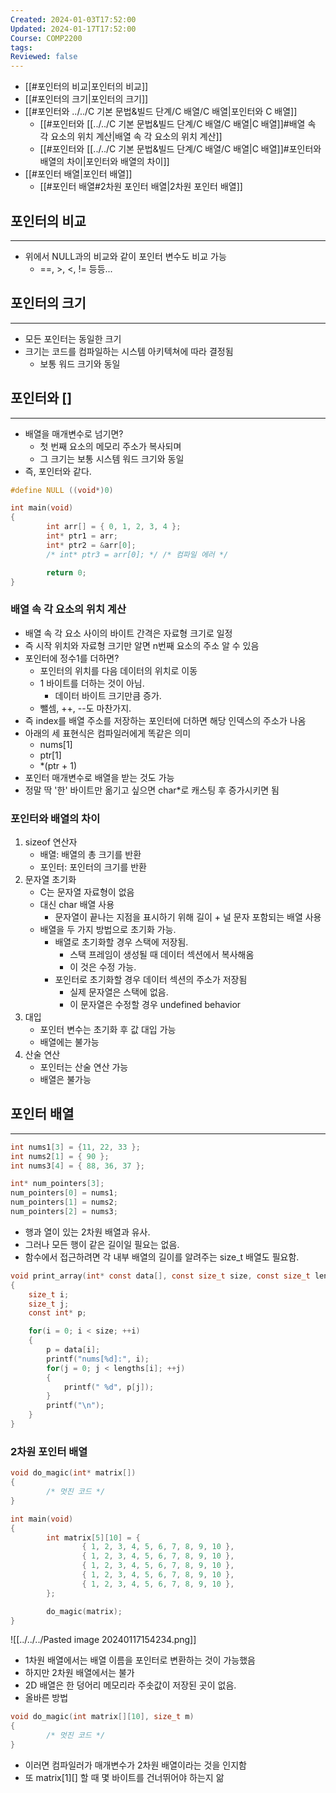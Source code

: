 ```yaml
---
Created: 2024-01-03T17:52:00
Updated: 2024-01-17T17:52:00
Course: COMP2200
tags: 
Reviewed: false
---
```

- [[#포인터의 비교|포인터의 비교]]
- [[#포인터의 크기|포인터의 크기]]
- [[#포인터와 ../../C 기본 문법&빌드 단계/C 배열/C 배열|포인터와 C 배열]]
	- [[#포인터와 [[../../C 기본 문법&빌드 단계/C 배열/C 배열|C 배열]]#배열 속 각 요소의 위치 계산|배열 속 각 요소의 위치 계산]]
	- [[#포인터와 [[../../C 기본 문법&빌드 단계/C 배열/C 배열|C 배열]]#포인터와 배열의 차이|포인터와 배열의 차이]]
- [[#포인터 배열|포인터 배열]]
	- [[#포인터 배열#2차원 포인터 배열|2차원 포인터 배열]]



## 포인터의 비교
---
- 위에서 NULL과의 비교와 같이 포인터 변수도 비교 가능
	- \==, >, <, != 등등...

## 포인터의 크기
---
- 모든 포인터는 동일한 크기
- 크기는 코드를 컴파일하는 시스템 아키텍쳐에 따라 결정됨
	- 보통 워드 크기와 동일

## 포인터와 []
---
- 배열을 매개변수로 넘기면?
	- 첫 번째 요소의 메모리 주소가 복사되며
	- 그 크기는 보통 시스템 워드 크기와 동일
- 즉, 포인터와 같다.
```c
#define NULL ((void*)0)

int main(void)
{
        int arr[] = { 0, 1, 2, 3, 4 };
        int* ptr1 = arr;
        int* ptr2 = &arr[0];
        /* int* ptr3 = arr[0]; */ /* 컴파일 에러 */

        return 0;
}
```

### 배열 속 각 요소의 위치 계산
- 배열 속 각 요소 사이의 바이트 간격은 자료형 크기로 일정
- 즉 시작 위치와 자료형 크기만 알면 n번째 요소의 주소 알 수 있음
- 포인터에 정수1를 더하면?
	- 포인터의 위치를 다음 데이터의 위치로 이동
	- 1 바이트를 더하는 것이 아님.
		- 데이터 바이트 크기만큼 증가.
	- 뺄셈, ++, --도 마찬가지.
- 즉 index를 배열 주소를 저장하는 포인터에 더하면 해당 인덱스의 주소가 나옴
- 아래의 세 표현식은 컴파일러에게 똑같은 의미
	- nums\[1]
	- ptr\[1]
	- \*(ptr + 1)
- 포인터 매개변수로 배열을 받는 것도 가능
- 정말 딱 '한' 바이트만 옮기고 싶으면 char\*로 캐스팅 후 증가시키면 됨

### 포인터와 배열의 차이
1. sizeof 연산자
	- 배열: 배열의 총 크기를 반환
	- 포인터: 포인터의 크기를 반환
1. 문자열 초기화
	-  C는 문자열 자료형이 없음
	- 대신 char 배열 사용
		- 문자열이 끝나는 지점을 표시하기 위해 길이 + 널 문자 포함되는 배열 사용
	- 배열을 두 가지 방법으로 초기화 가능.
		- 배열로 초기화할 경우 스택에 저장됨.
			- 스택 프레임이 생성될 때 데이터 섹션에서 복사해옴
			- 이 것은 수정 가능.
		- 포인터로 초기화할 경우 데이터 섹션의 주소가 저장됨
			- 실제 문자열은 스택에 없음.
			- 이 문자열은 수정할 경우 undefined behavior	
1. 대입
	- 포인터 변수는 초기화 후 값 대입 가능
	- 배열에는 불가능
1. 산술 연산
	- 포인터는 산술 연산 가능
	- 배열은 불가능

## 포인터 배열
---
```C
int nums1[3] = {11, 22, 33 };
int nums2[1] = { 90 };
int nums3[4] = { 88, 36, 37 };

int* num_pointers[3];
num_pointers[0] = nums1;
num_pointers[1] = nums2;
num_pointers[2] = nums3;
```
- 행과 열이 있는 2차원 배열과 유사.
- 그러나 모든 행이 같은 길이일 필요는 없음.
- 함수에서 접근하려면 각 내부 배열의 길이를 알려주는 size_t 배열도 필요함.
```C
void print_array(int* const data[], const size_t size, const size_t lengths[])
{
	size_t i;
	size_t j;
	const int* p;

	for(i = 0; i < size; ++i)
	{
		p = data[i];
		printf("nums[%d]:", i);
		for(j = 0; j < lengths[i]; ++j)
		{
			printf(" %d", p[j]);
		}
		printf("\n");
	}
}
```

### 2차원 포인터 배열
```c
void do_magic(int* matrix[])
{
        /* 멋진 코드 */
}

int main(void)
{
        int matrix[5][10] = {
                { 1, 2, 3, 4, 5, 6, 7, 8, 9, 10 },
                { 1, 2, 3, 4, 5, 6, 7, 8, 9, 10 },
                { 1, 2, 3, 4, 5, 6, 7, 8, 9, 10 },
                { 1, 2, 3, 4, 5, 6, 7, 8, 9, 10 },
                { 1, 2, 3, 4, 5, 6, 7, 8, 9, 10 },
        };

        do_magic(matrix);
}
```
![[../../../Pasted image 20240117154234.png]]
- 1차원 배열에서는 배열 이름을 포인터로 변환하는 것이 가능했음
- 하지만 2차원 배열에서는 불가
- 2D 배열은 한 덩어리 메모리라 주솟값이 저장된 곳이 없음.
- 올바른 방법
```C
void do_magic(int matrix[][10], size_t m)
{
        /* 멋진 코드 */
}
```
- 이러면 컴파일러가 매개변수가 2차원 배열이라는 것을 인지함
- 또 matrix\[1]\[] 할 때 몇 바이트를 건너뛰어야 하는지 앎